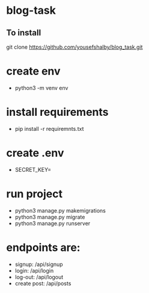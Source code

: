 # blog-task

## To install 

git clone https://github.com/yousefshalby/blog_task.git 

# create env 
  - python3 -m venv env

# install requirements
  - pip install -r requiremnts.txt

# create .env
  - SECRET_KEY=

# run project 
  - python3 manage.py makemigrations
  - python3 manage.py migrate
  - python3 manage.py runserver

# endpoints are:
  - signup: /api/signup
  - login: /api/login
  - log-out: /api/logout
  - create post: /api/posts
